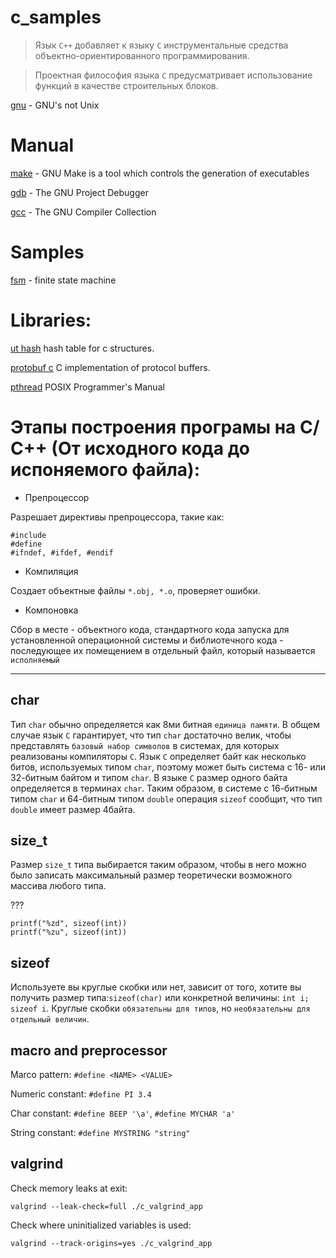 # c_samples

> Язык `С++` добавляет к языку `С` инструментальные средства объектно-ориентированного программирования.

> Проектная философия языка `C` предусматривает использование функций в качестве строительных блоков.

[gnu](http://www.gnu.org/) - GNU's not Unix

# Manual

[make](http://www.gnu.org/software/make/) - GNU Make is a tool which controls the generation of executables

[gdb](https://www.gnu.org/software/gdb/) - The GNU Project Debugger

[gcc](https://www.gnu.org/software/gcc/) - The GNU Compiler Collection

# Samples

[fsm](https://www.codeproject.com/Articles/1275479/State-Machine-Design-in-C) - finite state machine

# Libraries:

[ut hash](http://troydhanson.github.io/uthash/) hash table for c structures.

[protobuf c](https://github.com/protobuf-c/protobuf-c) C implementation of protocol buffers.

[pthread](http://man7.org/linux/man-pages/man0/pthread.h.0p.html#top_of_page) POSIX Programmer's Manual 

# Этапы построения програмы на С/С++ (От исходного кода до испоняемого файла):

- Препроцессор

Разрешает директивы препроцессора, такие как:
```
#include
#define
#ifndef, #ifdef, #endif
```

- Компиляция

Создает объектные файлы `*.obj, *.o`, проверяет ошибки.

- Компоновка

Сбор в месте - объектного кода, стандартного кода запуска для установленной операционной системы и библиотечного кода - последующее их помещением в отдельный файл, который называется `исполняемый`

---

## char
Тип `char` обычно определяется как 8ми битная `единица памяти`. В общем случае язык `C` гарантирует, что тип `char` достаточно велик, чтобы представлять `базовый набор символов` в системах, для которых реализованы компиляторы `C`. Язык `C` определяет байт как несколько битов, используемых типом `char`, поэтому может быть система с 16- или 32-битным байтом и типом `char`. В языке `C` размер одного байта определяется в терминах `char`. Таким образом, в системе с 16-битным типом `char` и 64-битным типом `double` операция `sizeof` сообщит, что тип `double` имеет размер 4байта.

## size_t
Размер `size_t` типа выбирается таким образом, чтобы в него можно было записать максимальный размер теоретически возможного массива любого типа.

???
```
printf("%zd", sizeof(int))
printf("%zu", sizeof(int))
```

## sizeof

Используете вы круглые скобки или нет, зависит от того, хотите вы получить размер типа:`sizeof(char)` или конкретной величины: `int i; sizeof i`. Круглые скобки `обязательны для типов`, но `необязательны для отдельный величин`.

## macro and preprocessor

Marco pattern: `#define <NAME> <VALUE>`

Numeric constant: `#define PI 3.4`

Char constant: `#define BEEP '\a'`, `#define MYCHAR 'a'`

String constant: `#define MYSTRING "string"`

## valgrind

Check memory leaks at exit:

`valgrind --leak-check=full ./c_valgrind_app`

Check where uninitialized variables is used:

`valgrind --track-origins=yes ./c_valgrind_app`

